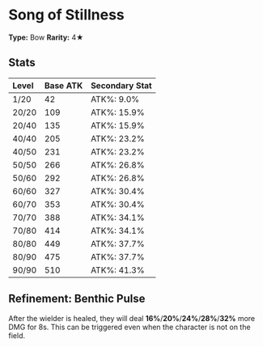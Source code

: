# Song of Stillness

**Type:** Bow
**Rarity:** 4★

## Stats

| Level | Base ATK | Secondary Stat |
| :--- | :--- | :--- |
| 1/20 | 42 | ATK%: 9.0% |
| 20/20 | 109 | ATK%: 15.9% |
| 20/40 | 135 | ATK%: 15.9% |
| 40/40 | 205 | ATK%: 23.2% |
| 40/50 | 231 | ATK%: 23.2% |
| 50/50 | 266 | ATK%: 26.8% |
| 50/60 | 292 | ATK%: 26.8% |
| 60/60 | 327 | ATK%: 30.4% |
| 60/70 | 353 | ATK%: 30.4% |
| 70/70 | 388 | ATK%: 34.1% |
| 70/80 | 414 | ATK%: 34.1% |
| 80/80 | 449 | ATK%: 37.7% |
| 80/90 | 475 | ATK%: 37.7% |
| 90/90 | 510 | ATK%: 41.3% |

## Refinement: Benthic Pulse

After the wielder is healed, they will deal **16%**/**20%**/**24%**/**28%**/**32%** more DMG for 8s. This can be triggered even when the character is not on the field.

